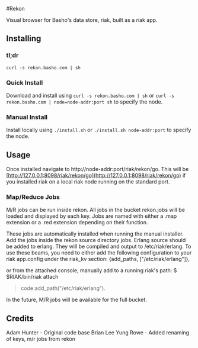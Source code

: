 #Rekon

Visual browser for Basho's data store, riak, built as a riak app.

## Installing

### tl;dr
`curl -s rekon.basho.com | sh`

### Quick Install
Download and install using `curl -s rekon.basho.com | sh` or 
`curl -s rekon.basho.com | node=node-addr:port sh` to specify the node.

### Manual Install
Install locally using `./install.sh` or `./install.sh node-addr:port` 
to specify the node.


## Usage

Once installed navigate to http://node-addr:port/riak/rekon/go.  This will be
[http://127.0.0.1:8098/riak/rekon/go](http://127.0.0.1:8098/riak/rekon/go) if
you installed riak on a local riak node running on the standard port.


### Map/Reduce Jobs

M/R jobs can be run inside rekon. All jobs in the bucket rekon.jobs will be 
loaded and displayed by each key. Jobs are named with either a .map 
extension or a .red extension depending on their function. 

These jobs are automatically installed when running the manual installer.
Add the jobs inside the rekon source directory jobs. Erlang source should be
added to erlang. They will be compiled and output to /etc/riak/erlang. To
use these beams, you need to either add the following configuration to your
riak app.config under the riak_kv section:
  {add_paths, ["/etc/riak/erlang"]},

or from the attached console, manually add to a running riak's path:
  $ $RIAK/bin/riak attach
  > code:add_path("/etc/riak/erlang").

In the future, M/R jobs will be available for the full bucket.

## Credits
Adam Hunter - Original code base
Brian Lee Yung Rowe - Added renaming of keys, m/r jobs from rekon
